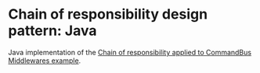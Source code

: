 # Chain of responsibility design pattern: Java

Java implementation of the [Chain of responsibility applied to CommandBus Middlewares example](../README.md).
